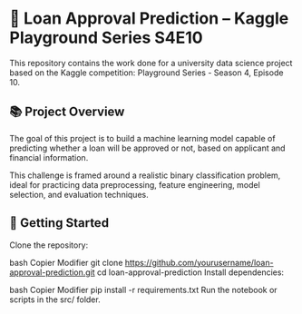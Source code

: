 # 🏦 Loan Approval Prediction – Kaggle Playground Series S4E10
This repository contains the work done for a university data science project based on the Kaggle competition: Playground Series - Season 4, Episode 10.

## 📚 Project Overview
The goal of this project is to build a machine learning model capable of predicting whether a loan will be approved or not, based on applicant and financial information.

This challenge is framed around a realistic binary classification problem, ideal for practicing data preprocessing, feature engineering, model selection, and evaluation techniques.

## 🚀 Getting Started
Clone the repository:

bash
Copier
Modifier
git clone https://github.com/yourusername/loan-approval-prediction.git
cd loan-approval-prediction
Install dependencies:

bash
Copier
Modifier
pip install -r requirements.txt
Run the notebook or scripts in the src/ folder.


